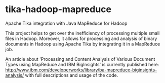 tika-hadoop-mapreduce
=====================

Apache Tika integration with Java MapReduce for Hadoop

This project helps to get over the inefficiency of processing multiple small files in Hadoop. Moreover, it allows for processing and analysis of binary documents in Hadoop using Apache Tika by integrating it in a MapReduce job.

An article about 'Processing and Content Analysis of Various Document Types using MapReduce and IBM BigInsights' is currently published here: http://www.ibm.com/developerworks/library/ba-mapreduce-biginsights-analysis/ with full descriptions and usage of the code.
